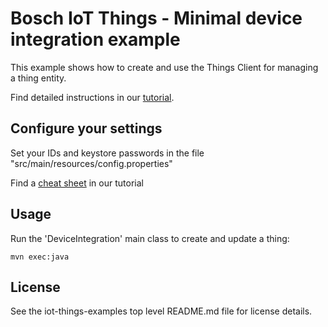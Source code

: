 # Bosch IoT Things - Minimal device integration example

This example shows how to create and use the Things Client for managing a thing entity.

Find detailed instructions in our [tutorial](https://things.s-apps.de1.bosch-iot-cloud.com/dokuwiki/doku.php?id=007-tutorial:client:client).

## Configure your settings

Set your IDs and keystore passwords in the file "src/main/resources/config.properties"

Find a [cheat sheet](https://things.s-apps.de1.bosch-iot-cloud.com/dokuwiki/doku.php?id=007-tutorial:client:02_device-int#cheatsheet_config_properties) in our tutorial

## Usage
Run the 'DeviceIntegration' main class to create and update a thing:
```
mvn exec:java
```

## License
See the iot-things-examples top level README.md file for license details.

